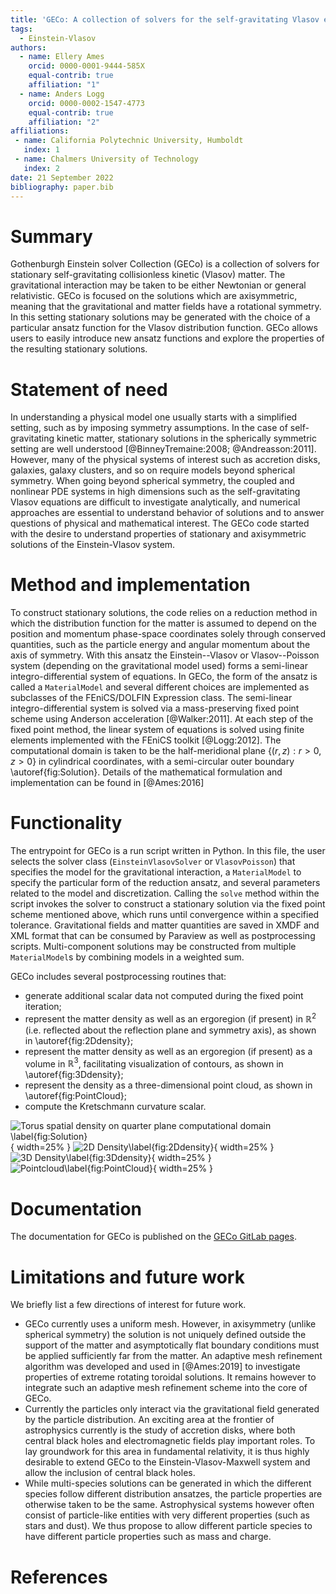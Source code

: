 ```yaml
---
title: 'GECo: A collection of solvers for the self-gravitating Vlasov equations'
tags:
  - Einstein-Vlasov
authors:
  - name: Ellery Ames
    orcid: 0000-0001-9444-585X
    equal-contrib: true
    affiliation: "1"
  - name: Anders Logg
    orcid: 0000-0002-1547-4773
    equal-contrib: true
    affiliation: "2"
affiliations:
 - name: California Polytechnic University, Humboldt
   index: 1
 - name: Chalmers University of Technology
   index: 2
date: 21 September 2022
bibliography: paper.bib
---
```


# Summary

Gothenburgh Einstein solver Collection (GECo) is a collection of solvers for
stationary self-gravitating collisionless kinetic (Vlasov) matter. The
gravitational interaction may be taken to be either Newtonian or general
relativistic. GECo is focused on the solutions which are axisymmetric, meaning
that the gravitational and matter fields have a rotational symmetry. In this
setting stationary solutions may be generated with the choice of a particular
ansatz function for the Vlasov distribution function. GECo allows users to
easily introduce new ansatz functions and explore the properties of the
resulting stationary solutions.

# Statement of need

In understanding a physical model one usually starts with a simplified setting,
such as by imposing symmetry assumptions. In the case of self-gravitating
kinetic matter, stationary solutions in the spherically symmetric setting are
well understood [@BinneyTremaine:2008; @Andreasson:2011]. However, many of the
physical systems of interest such as accretion disks, galaxies, galaxy clusters,
and so on require models beyond spherical symmetry. When going beyond spherical
symmetry, the coupled and nonlinear PDE systems in high dimensions such as the
self-gravitating Vlasov equations are difficult to investigate analytically, and
numerical approaches are essential to understand behavior of solutions and to
answer questions of physical and mathematical interest. The GECo code started
with the desire to understand properties of stationary and axisymmetric
solutions of the Einstein-Vlasov system. 

# Method and implementation

To construct stationary solutions, the code relies on a reduction method in
which the distribution function for the matter is assumed to depend on the
position and momentum phase-space coordinates solely through conserved
quantities, such as the particle energy and angular momentum about the axis of
symmetry. With this ansatz the Einstein--Vlasov or Vlasov--Poisson system
(depending on the gravitational model used) forms a semi-linear
integro-differential system of equations. In GECo, the form of the ansatz is
called a `MaterialModel` and several different choices are implemented as
subclasses of the FEniCS/DOLFIN Expression class. The semi-linear
integro-differential system is solved via a mass-preserving fixed point scheme
using Anderson acceleration [@Walker:2011]. At each step of the fixed point
method, the linear system of equations is solved using finite elements
implemented with the FEniCS toolkit [@Logg:2012]. The computational domain is
taken to be the half-meridional plane $\{(r,z): r>0, z>0 \}$ in cylindrical
coordinates, with a semi-circular outer boundary \autoref{fig:Solution}. Details
of the mathematical formulation and implementation can be found in [@Ames:2016]

# Functionality

The entrypoint for GECo is a run script written in Python. In this file, the
user selects the solver class (`EinsteinVlasovSolver` or `VlasovPoisson`) that
specifies the model for the gravitational interaction, a `MaterialModel` to
specify the particular form of the reduction ansatz, and several parameters
related to the model and discretization. Calling the `solve` method within the
script invokes the solver to construct a stationary solution via the fixed point
scheme mentioned above, which runs until convergence within a specified
tolerance. Gravitational fields and matter quantities are saved in XMDF and XML
format that can be consumed by Paraview as well as postprocessing scripts.
Multi-component solutions may be constructed from multiple `MaterialModel`s by
combining models in a weighted sum.

GECo includes several postprocessing routines that:

* generate additional scalar data not computed during the fixed point iteration;
* represent the matter density as well as an ergoregion (if present) in
  $\mathbb{R}^2$ (i.e. reflected about the reflection plane and symmetry axis),
  as shown in \autoref{fig:2Ddensity};
* represent the matter density as well as an ergoregion (if present) as a volume in $\mathbb{R}^3$, facilitating visualization of contours, as shown in \autoref{fig:3Ddensity};
* represent the density as a three-dimensional point cloud, as shown in \autoref{fig:PointCloud};
* compute the Kretschmann curvature scalar.

![Torus spatial density on quarter plane computational domain \label{fig:Solution}](./figures/density_computational_domain.png){ width=25% }
![2D Density\label{fig:2Ddensity}](./figures/density_2d_density.png){ width=25% }
![3D Density\label{fig:3Ddensity}](./figures/density_3d_density.png){ width=25% }
![Pointcloud\label{fig:PointCloud}](./figures/density_3d_pointcloud.png){ width=25% }

# Documentation

The documentation for GECo is published on the
[GECo GitLab pages](https://gitlab.com/alogg/geco).

# Limitations and future work

We briefly list a few directions of interest for future work. 

- GECo currently uses a uniform mesh. However, in axisymmetry (unlike spherical
symmetry) the solution is not uniquely defined outside the support of the matter
and asymptotically flat boundary conditions must be applied sufficiently far
from the matter. An adaptive mesh refinement algorithm was developed and used in
[@Ames:2019] to investigate properties of extreme rotating toroidal solutions.
It remains however to integrate such an adaptive mesh refinement scheme into the
core of GECo. 
- Currently the particles only interact via the gravitational field generated by
the particle distribution. An exciting area at the frontier of astrophysics
currently is the study of accretion disks, where both central black holes and
electromagnetic fields play important roles. To lay groundwork for this area in
fundamental relativity, it is thus highly desirable to extend GECo to the
Einstein-Vlasov-Maxwell system and allow the inclusion of central black holes.
- While multi-species solutions can be generated in which the different species
follow different distribution ansatzes, the particle properties are otherwise
taken to be the same. Astrophysical systems however often consist of
particle-like entities with very different properties (such as stars and dust).
We thus propose to allow different particle species to have different particle
properties such as mass and charge.

# References
